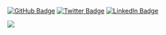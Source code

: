 
[![GitHub Badge](https://img.shields.io/badge/-GitHub-000??style=flat&logo=Github&logoColor=c9d1d9)](https://github.com/rollwagen)
[![Twitter Badge](https://img.shields.io/badge/-Twitter-1ca0f1?style=flat&logo=twitter&logoColor=c9d1d9&link=https://twitter.com/rollwagen)](https://twitter.com/rollwagen)
[![LinkedIn Badge](https://img.shields.io/badge/-LinkedIn-0077b5?style=flat&logo=linkedin&logoColor=c9d1d9&link=https://linkedin.com/in/markusrollwagen)](https://linkedin.com/in/markusrollwagen)


<a href="https://github.com/rollwagen">
<img align="center" src="https://github-readme-stats.vercel.app/api?username=rollwagen&show_icons=1&line_height=20&count_private=true&title_color=0366d6&text_color=8b949e&icon_color=c9d1d9&bg_color=ffffff&hide_border=1&hide_rank=1&layout=compact&hide_title=1" />
</a>


